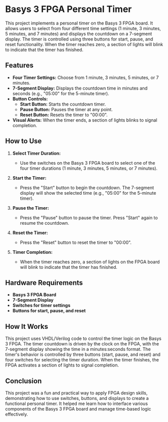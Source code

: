 # Basys 3 FPGA Personal Timer

This project implements a personal timer on the Basys 3 FPGA board. It allows users to select from four different time settings (1 minute, 3 minutes, 5 minutes, and 7 minutes) and displays the countdown on a 7-segment display. The timer is controlled using three buttons for start, pause, and reset functionality. When the timer reaches zero, a section of lights will blink to indicate that the timer has finished.

## Features

- **Four Timer Settings:** Choose from 1 minute, 3 minutes, 5 minutes, or 7 minutes.
- **7-Segment Display:** Displays the countdown time in minutes and seconds (e.g., "05:00" for the 5-minute timer).
- **Button Controls:** 
  - **Start Button:** Starts the countdown timer.
  - **Pause Button:** Pauses the timer at any point.
  - **Reset Button:** Resets the timer to "00:00".
- **Visual Alerts:** When the timer ends, a section of lights blinks to signal completion.

## How to Use

1. **Select Timer Duration:**
   - Use the switches on the Basys 3 FPGA board to select one of the four timer durations (1 minute, 3 minutes, 5 minutes, or 7 minutes).
   
2. **Start the Timer:**
   - Press the "Start" button to begin the countdown. The 7-segment display will show the selected time (e.g., "05:00" for the 5-minute timer).
   
3. **Pause the Timer:**
   - Press the "Pause" button to pause the timer. Press "Start" again to resume the countdown.

4. **Reset the Timer:**
   - Press the "Reset" button to reset the timer to "00:00".

5. **Timer Completion:**
   - When the timer reaches zero, a section of lights on the FPGA board will blink to indicate that the timer has finished.

## Hardware Requirements

- **Basys 3 FPGA Board**
- **7-Segment Display**
- **Switches for timer settings**
- **Buttons for start, pause, and reset**

## How It Works

This project uses VHDL/Verilog code to control the timer logic on the Basys 3 FPGA. The timer countdown is driven by the clock on the FPGA, with the 7-segment display showing the time in a minutes:seconds format. The timer's behavior is controlled by three buttons (start, pause, and reset) and four switches for selecting the timer duration. When the timer finishes, the FPGA activates a section of lights to signal completion.

## Conclusion

This project was a fun and practical way to apply FPGA design skills, demonstrating how to use switches, buttons, and displays to create a functional personal timer. It helped me learn how to interface various components of the Basys 3 FPGA board and manage time-based logic effectively.
